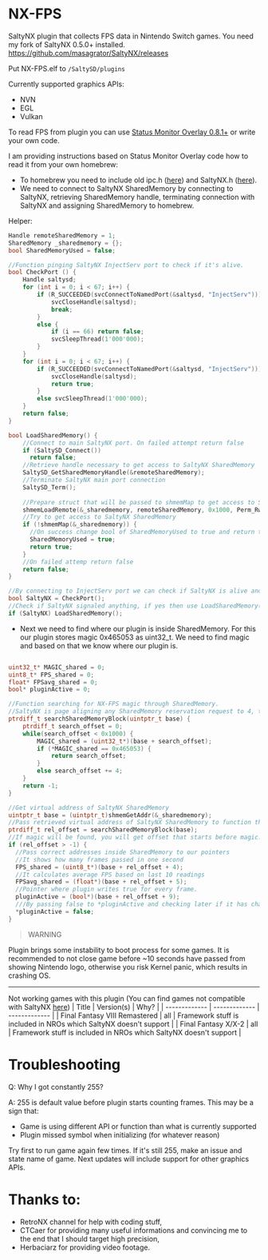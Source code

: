 # NX-FPS

SaltyNX plugin that collects FPS data in Nintendo Switch games. You need my fork of SaltyNX 0.5.0+ installed.
https://github.com/masagrator/SaltyNX/releases

Put NX-FPS.elf to `/SaltySD/plugins`

Currently supported graphics APIs:
- NVN
- EGL
- Vulkan

To read FPS from plugin you can use [Status Monitor Overlay 0.8.1+](https://github.com/masagrator/Status-Monitor-Overlay) or write your own code.

I am providing instructions based on Status Monitor Overlay code how to read it from your own homebrew:
- To homebrew you need to include old ipc.h ([here](https://github.com/masagrator/ReverseNX-RT/blob/master/Overlay/include/ipc.h)) and SaltyNX.h ([here](https://github.com/masagrator/ReverseNX-RT/blob/master/Overlay/include/SaltyNX.h)).
- We need to connect to SaltyNX SharedMemory by connecting to SaltyNX, retrieving SharedMemory handle, terminating connection with SaltyNX and assigning SharedMemory to homebrew.

Helper:
```cpp
Handle remoteSharedMemory = 1;
SharedMemory _sharedmemory = {};
bool SharedMemoryUsed = false;

//Function pinging SaltyNX InjectServ port to check if it's alive.
bool CheckPort () {
	Handle saltysd;
	for (int i = 0; i < 67; i++) {
		if (R_SUCCEEDED(svcConnectToNamedPort(&saltysd, "InjectServ"))) {
			svcCloseHandle(saltysd);
			break;
		}
		else {
			if (i == 66) return false;
			svcSleepThread(1'000'000);
		}
	}
	for (int i = 0; i < 67; i++) {
		if (R_SUCCEEDED(svcConnectToNamedPort(&saltysd, "InjectServ"))) {
			svcCloseHandle(saltysd);
			return true;
		}
		else svcSleepThread(1'000'000);
	}
	return false;
}

bool LoadSharedMemory() {
    //Connect to main SaltyNX port. On failed attempt return false
    if (SaltySD_Connect())
      return false;
    //Retrieve handle necessary to get access to SaltyNX SharedMemory
    SaltySD_GetSharedMemoryHandle(&remoteSharedMemory);
    //Terminate SaltyNX main port connection
    SaltySD_Term();
    
    //Prepare struct that will be passed to shmemMap to get access to SaltyNX SharedMemory
    shmemLoadRemote(&_sharedmemory, remoteSharedMemory, 0x1000, Perm_Rw);
    //Try to get access to SaltyNX SharedMemory
    if (!shmemMap(&_sharedmemory)) {
      //On success change bool of SharedMemoryUsed to true and return true
      SharedMemoryUsed = true;
      return true;
    }
    //On failed attemp return false
    return false;
}

//By connecting to InjectServ port we can check if SaltyNX is alive and is not stuck anywhere.
bool SaltyNX = CheckPort();
//Check if SaltyNX signaled anything, if yes then use LoadSharedMemory() to get access to SaltyNX SharedMemory
if (SaltyNX) LoadSharedMemory();
```

- Next we need to find where our plugin is inside SharedMemory. For this our plugin stores magic 0x465053 as uint32_t. We need to find magic and based on that we know where our plugin is.

```cpp

uint32_t* MAGIC_shared = 0;
uint8_t* FPS_shared = 0;
float* FPSavg_shared = 0;
bool* pluginActive = 0;

//Function searching for NX-FPS magic through SharedMemory.
//SaltyNX is page aligning any SharedMemory reservation request to 4, that's why we check every 4th byte for MAGIC.
ptrdiff_t searchSharedMemoryBlock(uintptr_t base) {
	ptrdiff_t search_offset = 0;
	while(search_offset < 0x1000) {
		MAGIC_shared = (uint32_t*)(base + search_offset);
		if (*MAGIC_shared == 0x465053) {
			return search_offset;
		}
		else search_offset += 4;
	}
	return -1;
}

//Get virtual address of SaltyNX SharedMemory
uintptr_t base = (uintptr_t)shmemGetAddr(&_sharedmemory);
//Pass retrieved virtual address of SaltyNX SharedMemory to function that will search for NX-FPS magic
ptrdiff_t rel_offset = searchSharedMemoryBlock(base);
//If magic will be found, you will get offset that starts before magic. It cannot be lower than 0.
if (rel_offset > -1) {
  //Pass correct addresses inside SharedMemory to our pointers
  //It shows how many frames passed in one second
  FPS_shared = (uint8_t*)(base + rel_offset + 4);
  //It calculates average FPS based on last 10 readings
  FPSavg_shared = (float*)(base + rel_offset + 5);
  //Pointer where plugin writes true for every frame.
  pluginActive = (bool*)(base + rel_offset + 9);
  ///By passing false to *pluginActive and checking later if it has changed to true we can be sure plugin is working.
  *pluginActive = false;
}
```

>WARNING

Plugin brings some instability to boot process for some games. It is recommended to not close game before ~10 seconds have passed from showing Nintendo logo, otherwise you risk Kernel panic, which results in crashing OS.

---

Not working games with this plugin (You can find games not compatible with SaltyNX [here](https://github.com/masagrator/SaltyNX/blob/master/README.md))
| Title | Version(s) | Why? |
| ------------- | ------------- | ------------- |
| Final Fantasy VIII Remastered | all | Framework stuff is included in NROs which SaltyNX doesn't support |
| Final Fantasy X/X-2 | all | Framework stuff is included in NROs which SaltyNX doesn't support |

# Troubleshooting
Q: Why I got constantly 255?

A: 255 is default value before plugin starts counting frames. This may be a sign that:
* Game is using different API or function than what is currently supported
* Plugin missed symbol when initializing (for whatever reason)

Try first to run game again few times. If it's still 255, make an issue and state name of game. Next updates will include support for other graphics APIs.

# Thanks to:

- RetroNX channel for help with coding stuff,
- CTCaer for providing many useful informations and convincing me to the end that I should target high precision,
- Herbaciarz for providing video footage.
